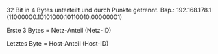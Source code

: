 32 Bit in 4 Bytes unterteilt und durch Punkte getrennt. Bsp.: 192.168.178.1 (11000000.10101000.10110010.00000001)

Erste 3 Bytes = Netz-Anteil (Netz-ID)

Letztes Byte = Host-Anteil (Host-ID)